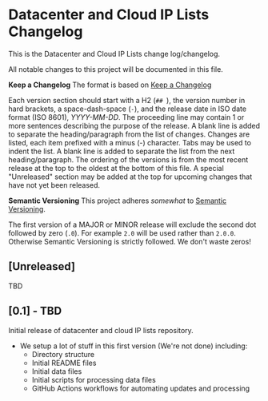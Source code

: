 # Datacenter and Cloud IP Lists Changelog
This is the Datacenter and Cloud IP Lists change log/changelog.

All notable changes to this project will be documented in this file.

**Keep a Changelog**
The format is based on [Keep a Changelog](https://keepachangelog.com/en/1.1.0/)

Each version section should start with a H2 (`## `), the version number in hard brackets, a space-dash-space (` - `), 
and the release date in ISO date format (ISO 8601), *YYYY-MM-DD*.
The proceeding line may contain 1 or more sentences describing the purpose of the release.
A blank line is added to separate the heading/paragraph from the list of changes.
Changes are listed, each item prefixed with a minus (-) character. Tabs may be used to indent the list.
A blank line is added to separate the list from the next heading/paragraph. The ordering of the versions 
is from the most recent release at the top to the oldest at the bottom of this file. A special "Unreleased"
section may be added at the top for upcoming changes that have not yet been released.

**Semantic Versioning**
This project adheres _somewhat_ to [Semantic Versioning](VERSIONING.md).

The first version of a MAJOR or MINOR release will exclude the second dot followed by zero (`.0`).
For example `2.0` will be used rather than `2.0.0`. Otherwise Semantic Versioning is strictly followed.
We don't waste zeros!

## [Unreleased]
TBD

## [0.1] - TBD
Initial release of datacenter and cloud IP lists repository.

- We setup a lot of stuff in this first version (We're not done) including:
  - Directory structure
  - Initial README files
  - Initial data files
  - Initial scripts for processing data files
  - GitHub Actions workflows for automating updates and processing
